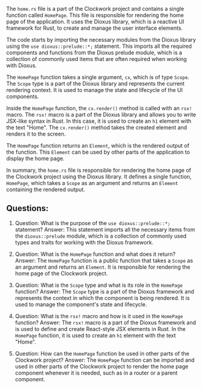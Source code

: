 The `home.rs` file is a part of the Clockwork project and contains a single function called `HomePage`. This file is responsible for rendering the home page of the application. It uses the Dioxus library, which is a reactive UI framework for Rust, to create and manage the user interface elements.

The code starts by importing the necessary modules from the Dioxus library using the `use dioxus::prelude::*;` statement. This imports all the required components and functions from the Dioxus prelude module, which is a collection of commonly used items that are often required when working with Dioxus.

The `HomePage` function takes a single argument, `cx`, which is of type `Scope`. The `Scope` type is a part of the Dioxus library and represents the current rendering context. It is used to manage the state and lifecycle of the UI components.

Inside the `HomePage` function, the `cx.render()` method is called with an `rsx!` macro. The `rsx!` macro is a part of the Dioxus library and allows you to write JSX-like syntax in Rust. In this case, it is used to create an `h1` element with the text "Home". The `cx.render()` method takes the created element and renders it to the screen.

The `HomePage` function returns an `Element`, which is the rendered output of the function. This `Element` can be used by other parts of the application to display the home page.

In summary, the `home.rs` file is responsible for rendering the home page of the Clockwork project using the Dioxus library. It defines a single function, `HomePage`, which takes a `Scope` as an argument and returns an `Element` containing the rendered output.

## Questions:

1. Question: What is the purpose of the `use dioxus::prelude::*;` statement?
   Answer: This statement imports all the necessary items from the `dioxus::prelude` module, which is a collection of commonly used types and traits for working with the Dioxus framework.

2. Question: What is the `HomePage` function and what does it return?
   Answer: The `HomePage` function is a public function that takes a `Scope` as an argument and returns an `Element`. It is responsible for rendering the home page of the Clockwork project.

3. Question: What is the `Scope` type and what is its role in the `HomePage` function?
   Answer: The `Scope` type is a part of the Dioxus framework and represents the context in which the component is being rendered. It is used to manage the component's state and lifecycle.

4. Question: What is the `rsx!` macro and how is it used in the `HomePage` function?
   Answer: The `rsx!` macro is a part of the Dioxus framework and is used to define and create React-style JSX elements in Rust. In the `HomePage` function, it is used to create an `h1` element with the text "Home".

5. Question: How can the `HomePage` function be used in other parts of the Clockwork project?
   Answer: The `HomePage` function can be imported and used in other parts of the Clockwork project to render the home page component whenever it is needed, such as in a router or a parent component.
